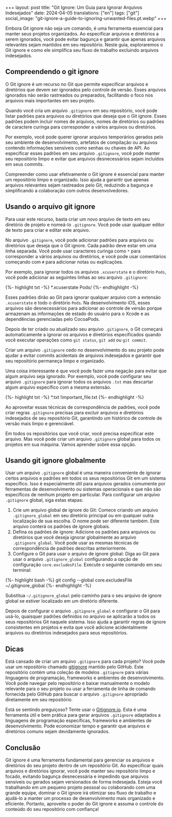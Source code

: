 +++
layout: post
title:  "Git Ignore: Um Guia para Ignorar Arquivos Indesejados"
date:   2024-04-05
translations: ["en"]
tags: ["git"]
social_image: "git-ignore-a-guide-to-ignoring-unwanted-files.pt.webp"
+++

<p class="intro"><span class="dropcap">E</span>mbora Git ignore não seja um comando, é uma ferramenta essencial para manter seus projetos organizados. Ao especificar arquivos e diretórios a serem ignorados, você pode evitar bagunça e garantir que apenas arquivos relevantes sejam mantidos em seu repositório. Neste guia, exploraremos o Git ignore e como ele simplifica seu fluxo de trabalho excluindo arquivos indesejados.</p>

## Compreendendo o git ignore
O Git ignore é um recurso no Git que permite especificar arquivos e diretórios que devem ser ignorados pelo controle de versão. Esses arquivos ignorados não serão rastreados ou preparados, facilitando o foco nos arquivos mais importantes em seu projeto.

Quando você cria um arquivo `.gitignore` em seu repositório, você pode listar padrões para arquivos ou diretórios que deseja que o Git ignore. Esses padrões podem incluir nomes de arquivos, nomes de diretórios ou padrões de caractere curinga para corresponder a vários arquivos ou diretórios.

Por exemplo, você pode querer ignorar arquivos temporários gerados pelo seu ambiente de desenvolvimento, artefatos de compilação ou arquivos contendo informações sensíveis como senhas ou chaves de API. Ao especificar esses padrões em seu arquivo `.gitignore`, você pode manter seu repositório limpo e evitar que arquivos desnecessários sejam incluídos em seus commits.

Compreender como usar efetivamente o Git ignore é essencial para manter um repositório limpo e organizado. Isso ajuda a garantir que apenas arquivos relevantes sejam rastreados pelo Git, reduzindo a bagunça e simplificando a colaboração com outros desenvolvedores.

## Usando o arquivo git ignore
Para usar este recurso, basta criar um novo arquivo de texto em seu diretório de projeto e nomeá-lo `.gitignore`. Você pode usar qualquer editor de texto para criar e editar este arquivo.

No arquivo `.gitignore`, você pode adicionar padrões para arquivos ou diretórios que deseja que o Git ignore. Cada padrão deve estar em uma linha separada. Você pode usar caracteres curinga como `*` para corresponder a vários arquivos ou diretórios, e você pode usar comentários começando com `#` para adicionar notas ou explicações.

Por exemplo, para ignorar todos os arquivos `.xcuserstate` e o diretório `Pods`, você pode adicionar as seguintes linhas ao seu arquivo `.gitignore`:

{%- highlight txt -%}
*.xcuserstate
Pods/
{%- endhighlight -%}

Esses padrões dirão ao Git para ignorar qualquer arquivo com a extensão `.xcuserstate` e todo o diretório `Pods`. Na desenvolvimento iOS, esses arquivos são desnecessários para adicionar ao controle de versão porque armazenam as informações de estado do usuário para o Xcode e as dependências gerenciadas pelo CocoaPods.

Depois de ter criado ou atualizado seu arquivo `.gitignore`, o Git começará automaticamente a ignorar os arquivos e diretórios especificados quando você executar operações como `git status`, `git add` ou `git commit`.

Criar um arquivo `.gitignore` cedo no desenvolvimento do seu projeto pode ajudar a evitar commits acidentais de arquivos indesejados e garantir que seu repositório permaneça limpo e organizado.

Uma coisa interessante é que você pode fazer uma negação para evitar que algum arquivo seja ignorado. Por exemplo, você pode configurar seu arquivo `.gitignore` para ignorar todos os arquivos `.txt` mas descartar algum arquivo específico com a mesma extensão.

{%- highlight txt -%}
*.txt
!important_file.txt
{%- endhighlight -%}

Ao aproveitar essas técnicas de correspondência de padrões, você pode criar regras `.gitignore` precisas para excluir arquivos e diretórios indesejados de seu repositório Git, garantindo um histórico de controle de versão mais limpo e gerenciável. 

Em todos os repositórios que você criar, você precisa especificar este arquivo. Mas você pode criar um arquivo `.gitignore` global para todos os projetos em sua máquina. Vamos aprender sobre essa opção.

## Usando git ignore globalmente
Usar um arquivo `.gitignore` global é uma maneira conveniente de ignorar certos arquivos e padrões em todos os seus repositórios Git em um sistema específico. Isso é especialmente útil para arquivos gerados comumente por ferramentas de desenvolvimento ou sistemas operacionais e que não são específicos de nenhum projeto em particular. Para configurar um arquivo `.gitignore` global, siga estas etapas:

1. Crie um arquivo global de ignore do Git: Comece criando um arquivo `.gitignore_global` em seu diretório principal ou em qualquer outra localização de sua escolha. O nome pode ser diferente também. Este arquivo conterá os padrões de ignore globais.
2. Defina os padrões de ignore: Adicione os padrões para arquivos ou diretórios que você deseja ignorar globalmente ao arquivo `.gitignore_global`. Você pode usar as mesmas técnicas de correspondência de padrões descritas anteriormente.
3. Configure o Git para usar o arquivo de ignore global: Diga ao Git para usar o arquivo `.gitignore_global` configurando a opção de configuração `core.excludesFile`. Execute o seguinte comando em seu terminal:

{%- highlight bash -%}
git config --global core.excludesFile ~/.gitignore_global
{%- endhighlight -%}

Substitua `~/.gitignore_global` pelo caminho para o seu arquivo de ignore global se estiver localizado em um diretório diferente.

Depois de configurar o arquivo `.gitignore_global` e configurar o Git para usá-lo, quaisquer padrões definidos no arquivo se aplicarão a todos os seus repositórios Git naquele sistema. Isso ajuda a garantir regras de ignore consistentes em projetos e evita que você adicione acidentalmente arquivos ou diretórios indesejados para seus repositórios.

## Dicas
Está cansado de criar um arquivo `.gitignore` para cada projeto? Você pode usar um repositório chamado [gitignore][gitignore_repo] mantido pelo GitHub. Este repositório contém uma coleção de modelos `.gitignore` para várias linguagens de programação, frameworks e ambientes de desenvolvimento. Você pode navegar pelo repositório e baixar manualmente o modelo relevante para o seu projeto ou usar a ferramenta de linha de comando fornecida pelo GitHub para buscar o arquivo `.gitignore` apropriado diretamente em seu repositório.

Está se sentindo preguiçoso? Tente usar o [Gitignore.io][gitignore_io]. Esta é uma ferramenta útil e bem prática para gerar arquivos `.gitignore` adaptados a linguagens de programação específicas, frameworks e ambientes de desenvolvimento. Pode economizar tempo e garantir que arquivos e diretórios comuns sejam devidamente ignorados.

## Conclusão
Git ignore é uma ferramenta fundamental para gerenciar os arquivos e diretórios do seu projeto dentro de um repositório Git. Ao especificar quais arquivos e diretórios ignorar, você pode manter seu repositório limpo e focado, evitando bagunça desnecessária e impedindo que arquivos sensíveis ou gerados sejam versionados de forma indesejada. Esteja você trabalhando em um pequeno projeto pessoal ou colaborando com uma grande equipe, dominar o Git ignore irá otimizar seu fluxo de trabalho e ajudá-lo a manter um processo de desenvolvimento mais organizado e eficiente. Portanto, aproveite o poder do Git ignore e assuma o controle do conteúdo do seu repositório com confiança!

[gitignore_repo]: https://github.com/github/gitignore
[gitignore_io]:   https://www.toptal.com/developers/gitignore/